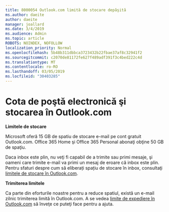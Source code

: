 ```yaml
---
title: 8000054 Outlook.com limită de stocare depăşită
ms.author: daeite
author: daeite
manager: joallard
ms.date: 3/4/2019
ms.audience: Admin
ms.topic: article
ROBOTS: NOINDEX, NOFOLLOW
localization_priority: Normal
ms.openlocfilehash: 5b48b311dbbca3723432b22fbae37af8c32941f2
ms.sourcegitcommit: c2070de81172fe627f489adf391f3c4bed222c4d
ms.translationtype: MT
ms.contentlocale: ro-RO
ms.lasthandoff: 03/05/2019
ms.locfileid: "30403285"
---
```

# <a name="email-and-storage-quota-in-outlookcom"></a>Cota de poştă electronică şi stocarea în Outlook.com

**Limitele de stocare**

Microsoft oferă 15 GB de spatiu de stocare e-mail pe cont gratuit Outlook.com. Office 365 Home şi Office 365 Personal abonaţi obţine 50 GB de spaţiu.
  
Daca inbox este plin, nu veţi fi capabil de a trimite sau primi mesaje, şi oameni care trimite e-mail va primi un mesaj de eroare că inbox este plin. Pentru sfaturi despre cum să eliberați spațiu de stocare în inbox, consultaţi [limitele de stocare în Outlook.com](https://go.microsoft.com/fwlink/p/?linkid=2001900&amp;clcid=0x409).

**Trimiterea limitele**

Ca parte din eforturile noastre pentru a reduce spatiul, există un e-mail zilnic trimiterea limită în Outlook.com. A se vedea [limite de expediere în Outlook.com](https://support.office.com/article/279ee200-594c-40f0-9ec8-bb6af7735c2e) să înveţe ce puteţi face pentru a ajuta.